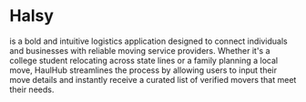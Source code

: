 # Halsy

is a bold and intuitive logistics application designed to connect individuals and businesses with reliable moving service providers. Whether it's a college student relocating across state lines or a family planning a local move, HaulHub streamlines the process by allowing users to input their move details and instantly receive a curated list of verified movers that meet their needs.

